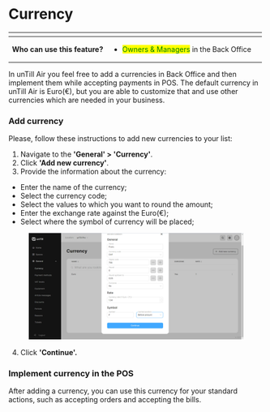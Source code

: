 # Currency

<table data-card-size="large" data-view="cards" data-full-width="true"><thead><tr><th></th><th></th><th></th></tr></thead><tbody><tr><td><strong>Who can use this feature?</strong></td><td><ul><li><mark style="color:green;">Owners &#x26; Managers</mark> in the Back Office</li></ul></td><td></td></tr></tbody></table>

In unTill Air you feel free to add a currencies in Back Office and then implement them while accepting payments in POS. The default currency in unTill Air is Euro(€), but you are able to customize that and use other currencies which are needed in your business.&#x20;

### Add currency

Please, follow these instructions to add new currencies to your list:

1. Navigate to the **'General' > 'Currency'**.
2. Click **'Add new currency'**.
3. Provide the information about the currency:

* Enter the name of the currency;
* Select the currency code;
* Select the values to which you want to round the amount;
* Enter the exchange rate against the Euro(€);
* Select where the symbol of currency will be placed;

<figure><img src="../../../.gitbook/assets/currency2.jpg" alt=""><figcaption></figcaption></figure>

4. Click **'Continue'.**

### Implement currency in the POS

After adding a currency, you can use this currency for your standard actions, such as accepting orders and accepting the bills.&#x20;

